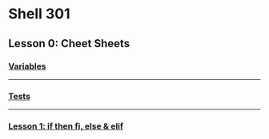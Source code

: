 # Shell 301
## Lesson 0: Cheet Sheets

### [Variables](https://github.com/inkVerb/guru/blob/master/301-shell/Variables.md)
___
### [Tests](https://github.com/inkVerb/guru/blob/master/301-shell/Tests.md)
___

### [Lesson 1: if then fi, else & elif](https://github.com/inkVerb/guru/blob/master/301-shell/Lesson-01.md)
